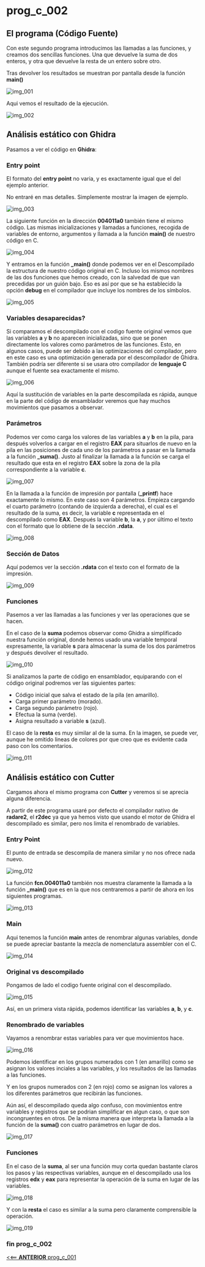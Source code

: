 # prog_c_002


## El programa (Código Fuente)

Con este segundo programa introducimos las llamadas a las funciones, y creamos dos sencillas funciones. Una que devuelve la suma de dos enteros, y otra que devuelve la resta de un entero sobre otro.

Tras devolver los resultados se muestran por pantalla desde la función **main()**

![img_001](img/img_001.png "main") 

Aqui vemos el resultado de la ejecución.

![img_002](img/img_002.png "ejecución") 


## Análisis estático con Ghidra

Pasamos a ver el código en **Ghidra**:


### Entry point

El formato del **entry point** no varia, y es exactamente igual que el del ejemplo anterior.

No entraré en mas detalles. Simplemente mostrar la imagen de ejemplo.

![img_003](img/img_003.png "entry")

La siguiente función en la dirección **004011a0** también tiene el mismo código. Las mismas inicializaciones y llamadas a funciones, recogida de variables de entorno, argumentos y llamada a la función **main()** de nuestro código en C.

 ![img_004](img/img_004.png "FUN_004011a0")

Y entramos en la función **_main()** donde podemos ver en el Descompilado la estructura de nuestro código original en C. Incluso los mismos nombres de las dos funciones que hemos creado, con la salvedad de que van precedidas por un guión bajo. Eso es así por que se ha establecido la opción **debug** en el compilador que incluye los nombres de los símbolos. 

 ![img_005](img/img_005.png "FUN_004011a0 call _main")
 

### Variables desaparecidas?

Si comparamos el descompilado con el codigo fuente original vemos que las variables **a** y **b** no aparecen inicializadas, sino que se ponen directamente los valores como parámetros de las funciones. Esto, en algunos casos, puede ser debido a las optimizaciones del compilador, pero en este caso es una optimización generada por el descompilador de Ghidra. También podría ser diferente si se usara otro compilador de **lenguaje C** aunque el fuente sea exactamente el mismo.

![img_006](img/img_006.png "main")
  
Aquí la sustitución de variables en la parte descompilada es rápida, aunque en la parte del código de ensamblador veremos que hay muchos movimientos que pasamos a observar.


### Parámetros 

Podemos ver como carga los valores de las variables **a** y **b** en la pila, para después volverlos a cargar en el registro **EAX** para situarlos de nuevo en la pila en las posiciones de cada uno de los parámetros a pasar en la llamada a la función **_suma()**. Justo al finalizar la llamada a la función se carga el resultado que esta en el registro **EAX** sobre la zona de la pila correspondiente a la variable **c**.
  
![img_007](img/img_007.png "paso de parámetros")

En la llamada a la función de impresión por pantalla (**_printf**) hace exactamente lo mismo. En este caso son 4 parámetros. Empieza cargando el cuarto parámetro (contando de izquierda a derecha), el cual es el resultado de la suma, es decir, la variable **c** representada en el descompilado como **EAX**. Después la variable **b**, la **a**, y por último el texto con el formato que lo obtiene de la sección **.rdata**.

![img_008](img/img_008.png "paso de parámetros 2")


### Sección de Datos

Aquí podemos ver la sección **.rdata** con el texto con el formato de la impresión.

![img_009](img/img_009.png ".rdata")


### Funciones

Pasemos a ver las llamadas a las funciones y ver las operaciones que se hacen.

En el caso de la **suma** podemos observar como Ghidra a simplificado nuestra función original, donde hemos usado una variable temporal expresamente, la variable **s** para almacenar la suma de los dos parámetros y después devolver el resultado.

![img_010](img/img_010.png "suma")

Si analizamos la parte de código en ensamblador, equiparando con el código original podremos ver las siguientes partes:

* Código inicial que salva el estado de la pila (en amarillo).
* Carga primer parámetro (morado).
* Carga segundo parámetro (rojo).
* Efectua la suma (verde).
* Asigna resultado a variable **s** (azul).

El caso de la **resta** es muy similar al de la suma. En la imagen, se puede ver, aunque he omitido lineas de colores por que creo que es evidente cada paso con los comentarios.

![img_011](img/img_011.png "resta")


## Análisis estático con Cutter

Cargamos ahora el mismo programa con **Cutter** y veremos si se aprecia alguna diferencia.

A partir de este programa usaré por defecto el compilador nativo de **radare2**, el **r2dec** ya que ya hemos visto que usando el motor de Ghidra el descompilado es similar, pero nos limita el renombrado de variables.

### Entry Point

El punto de entrada se descompila de manera similar y no nos ofrece nada nuevo.

![img_012](img/img_012.png "entry")

La función **fcn.004011a0** también nos muestra claramente la llamada a la función **_main()** que es en la que nos centraremos a partir de ahora en los siguientes programas.

![img_013](img/img_013.png "fcn.004011a0")

### Main

Aqui tenemos la función **main** antes de renombrar algunas variables, donde se puede apreciar bastante la mezcla de nomenclatura assembler con el C.

![img_014](img/img_014.png "main")

### Original vs descompilado

Pongamos de lado el codigo fuente original con el descompilado.

![img_015](img/img_015.png "src vs src")

Así, en un primera vista rápida, podemos identificar las variables **a**, **b**, y **c**.

### Renombrado de variables

Vayamos a renombrar estas variables para ver que movimientos hace.

![img_016](img/img_016.png "renombrado variables")

Podemos identificar en los grupos numerados con 1 (en amarillo) como se asignan los valores inciales a las variables, y los resultados de las llamadas a las funciones.

Y en los grupos numerados con 2 (en rojo) como se asignan los valores a los diferentes parámetros que recibirán las funciones.

Aún así, el descompilado queda algo confuso, con movimientos entre variables y registros que se podrian simplificar en algun caso, o que son incongruentes en otros. De la misma manera que interpreta la llamada a la función de la **suma()** con cuatro parámetros en lugar de dos.

![img_017](img/img_017.png "descompilado")

### Funciones

En el caso de la **suma**, al ser una función muy corta quedan bastante claros los pasos y las respectivas variables, aunque en el descompilado usa los registros **edx** y **eax** para representar la operación de la suma en lugar de las variables.

![img_018](img/img_018.png "suma")

Y con la **resta** el caso es similar a la suma pero claramente comprensible la operación.

![img_019](img/img_019.png "resta")

### fin prog_c_002

[<<== **ANTERIOR** prog_c_001](../prog_c_001/prog_c_001.md)
